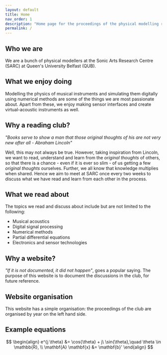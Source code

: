 ```yaml
---
layout: default
title: Home
nav_order: 1
description: "Home page for the proceedings of the physical modelling reading club at SARC, QUB"
permalink: /
---
```


## Who we are

We are a bunch of physical modellers at the Sonic Arts Research Centre (SARC) at Queen's University Belfast (QUB).

## What we enjoy doing

Modelling the physics of musical instruments and simulating them digitally using numerical methods are some of the things we are most passionate about. Apart from these, we enjoy making sensor interfaces and create virtual-acoustic instruments as well.

## Why a reading club?

_"Books serve to show a man that those original thoughts of his are not very new after all - Abraham Lincoln"_

Well, this may not always be true. However, taking inspiration from Lincoln, we want to read,  understand and learn from the _original thoughts_ of others, so that there is a chance - even if it is ever so slim - of us getting a few _original thoughts_ ourselves. Further, we all know that knowledge multiplies when shared. Hence we aim to meet at SARC once every two weeks to discuss what we have read and learn from each other in the process.

## What we read about

The topics we read and discuss about include but are not limited to the following:

*   Musical acoustics
*   Digital signal processing
*   Numerical methods
*   Partial differential equations
*   Electronics and sensor technologies

## Why a website?

_"If it is not documented, it did not happen"_, goes a popular saying. The purpose of this website is to document the discussions in the club, for future reference.

## Website organisation

This website has a simple organisation: the proceedings of the club are organised by year on the left hand side.

## Example equations

$$
\begin{align}
e^{j \theta} &= \cos{\theta} + j\ \sin{\theta},\quad \theta \in \mathbb{R}, \\
\mathbf{A} \mathbf{x} &= \mathbf{b}'
\end{align}
$$